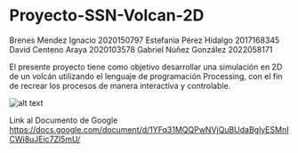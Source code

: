 # Proyecto-SSN-Volcan-2D

Brenes Mendez Ignacio 2020150797
Estefanía Pérez Hidalgo 2017168345
David Centeno Araya 2020103578
Gabriel Núñez González 2022058171

El presente proyecto tiene como objetivo desarrollar una simulación en 2D de un volcán utilizando el lenguaje de programación Processing, con el fin de recrear los procesos de manera interactiva y controlable.

![alt text](https://www.bgs.ac.uk/wp-content/uploads/2020/04/StructureOfaVolcano_website.jpg)

Link al Documento de Google
https://docs.google.com/document/d/1YFq31MQQPwNVjQuBUdaBglyESMnICWi8uJEic7Zl5mU/
